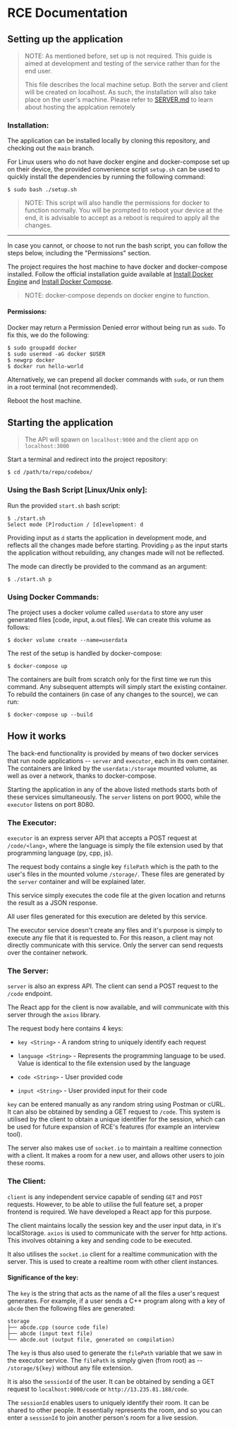 # RCE Documentation

## Setting up the application

> NOTE: As mentioned before, set up is not required. This guide is aimed at development and testing of the service rather than for the end user.
>
> This file describes the local machine setup. Both the server and client will be created on localhost. As such, the installation will also take place on the user's machine. Please refer to [SERVER.md](https://github.com/nafees87n/codebox/blob/main/docs/SERVER.md) to learn about hosting the applcation remotely

### Installation:

The application can be installed locally by cloning this repository, and checking out the `main` branch.

For Linux users who do not have docker engine and docker-compose set up on their device, the provided convenience script `setup.sh` can be used to quickly install the dependencies by running the following command:
```
$ sudo bash ./setup.sh
```
> NOTE: This script will also handle the permissions for docker to function normally. You will be prompted to reboot your device at the end, it is advisable to accept as a reboot is required to apply all the changes.

***

In case you cannot, or choose to not run the bash script, you can follow the steps below, including the "Permissions" section.

The project requires the host machine to have docker and docker-compose installed. Follow the official installation guide available at [Install Docker Engine](https://docs.docker.com/engine/install/ubuntu/) and [Install Docker Compose](https://docs.docker.com/compose/install/).

> NOTE: docker-compose depends on docker engine to function.

#### Permissions:

Docker may return a Permission Denied error without being run as `sudo`. To fix this, we do the following:

```
$ sudo groupadd docker
$ sudo usermod -aG docker $USER
$ newgrp docker
$ docker run hello-world
```

Alternatively, we can prepend all docker commands with `sudo`, or run them in a root terminal (not recommended).

Reboot the host machine.

## Starting the application

> The API will spawn on `localhost:9000` and the client app on `localhost:3000`

Start a terminal and redirect into the project repository:
```
$ cd /path/to/repo/codebox/
```

### Using the Bash Script [Linux/Unix only]:

Run the provided `start.sh` bash script:

```
$ ./start.sh
Select mode [P]roduction / [d]evelopment: d
```

Providing input as `d` starts the application in development mode, and reflects all the changes made before starting. Providing `p` as the input starts the application without rebuilding, any changes made will not be reflected.

The mode can directly be provided to the command as an argument:

```
$ ./start.sh p
```

### Using Docker Commands:

The project uses a docker volume called `userdata` to store any user generated files [code, input, a.out files]. We can create this volume as follows:

```
$ docker volume create --name=userdata
```

The rest of the setup is handled by docker-compose:

```
$ docker-compose up
```

The containers are built from scratch only for the first time we run this command. Any subsequent attempts will simply start the existing container. To rebuild the containers (in case of any changes to the source), we can run:

```
$ docker-compose up --build
```

## How it works

The back-end functionality is provided by means of two docker services that run node applications -- `server` and `executor`, each in its own container. The containers are linked by the `userdata:/storage` mounted volume, as well as over a network, thanks to docker-compose.

Starting the application in any of the above listed methods starts both of these services simultaneously. The `server` listens on port 9000, while the `executor` listens on port 8080.

### The Executor:

`executor` is an express server API that accepts a POST request at `/code/<lang>`, where the language is simply the file extension used by that programming language (py, cpp, js).

The request body contains a single key `filePath` which is the path to the user's files in the mounted volume `/storage/`. These files are generated by the `server` container and will be explained later.

This service simply executes the code file at the given location and returns the result as a JSON response.

All user files generated for this execution are deleted by this service.

The executor service doesn't create any files and it's purpose is simply to execute any file that it is requested to. For this reason, a client may not directly communicate with this service. Only the server can send requests over the container network.

### The Server:

`server` is also an express API. The client can send a POST request to the `/code` endpoint.

The React app for the client is now available, and will communicate with this server through the `axios` library.

The request body here contains 4 keys:

- `key <String>` - A random string to uniquely identify each request

- `language <String>` - Represents the programming language to be used. Value is identical to the file extension used by the language

- `code <String>` - User provided code

- `input <String>` - User provided input for their code

`key` can be entered manually as any random string using Postman or cURL. It can also be obtained by sending a GET request to `/code`. This system is utilised by the client to obtain a unique identifier for the session, which can be used for future expansion of RCE's features (for example an interview tool).

The server also makes use of `socket.io` to maintain a realtime connection with a client. It makes a room for a new user, and allows other users to join these rooms.

### The Client:

`client` is any independent service capable of sending `GET` and `POST` requests. However, to be able to utilise the full feature set, a proper frontend is required. We have developed a React app for this purpose.

The client maintains locally the session key and the user input data, in it's localStorage. `axios` is used to communicate with the server for http actions. This involves obtaining a key and sending code to be executed.

It also utilises the `socket.io` client for a realtime communication with the server. This is used to create a realtime room with other client instances.

#### Significance of the key:

The `key` is the string that acts as the name of all the files a user's request generates. For example, if a user sends a C++ program along with a key of `abcde` then the following files are generated:

```
storage
├── abcde.cpp (source code file)
├── abcde (input text file)
└── abcde.out (output file, generated on compilation)
```

The `key` is thus also used to generate the `filePath` variable that we saw in the executor service. The `filePath` is simply given (from root) as -- `/storage/${key}` without any file extension.

It is also the `sessionId` of the user. It can be obtained by sending a GET request to `localhost:9000/code` or `http://13.235.81.188/code`.

The `sessionId` enables users to uniquely identify their room. It can be shared to other people. It essentially represents the room, and so you can enter a `sessionId` to join another person's room for a live session.